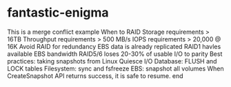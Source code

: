 # fantastic-enigma
This is a merge conflict example
When to RAID
	Storage requirements > 16TB
	Throughput requirements > 500 MB/s
	IOPS requirements > 20,000 @ 16K
Avoid RAID for redundancy
	EBS data is already replicated
	RAID1 havles available EBS bandwidth
	RAID5/6 loses 20-30% of usable I/O to parity
Best practices: taking snapshots from Linux
	Quiesce I/O
		Database: FLUSH and LOCK tables
		Filesystem: sync and fsfreeze
		EBS: snapshot all volumes
		When CreateSnapshot API returns success, it is safe to resume.
end
